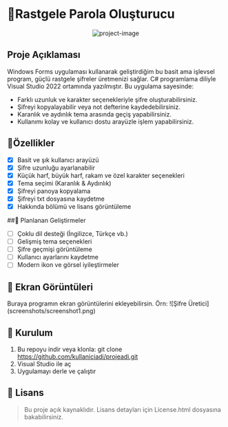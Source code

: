 # 🔐Rastgele Parola Oluşturucu

<p align="center"><img src="https://socialify.git.ci/epbalaban01/RandomPasswordGenerator/image?name=1&amp;owner=1&amp;theme=Light" alt="project-image"></p>

## Proje Açıklaması
Windows Forms uygulaması kullanarak geliştirdiğim bu basit ama işlevsel program, güçlü rastgele şifreler üretmenizi sağlar. C# programlama diliyle Visual Studio 2022 ortamında yazılmıştır.
Bu uygulama sayesinde:
- Farklı uzunluk ve karakter seçenekleriyle şifre oluşturabilirsiniz.
- Şifreyi kopyalayabilir veya not defterine kaydedebilirsiniz.
- Karanlık ve aydınlık tema arasında geçiş yapabilirsiniz.
- Kullanımı kolay ve kullanıcı dostu arayüzle işlem yapabilirsiniz.

## 🧩Özellikler 
- [x] Basit ve şık kullanıcı arayüzü
- [x] Şifre uzunluğu ayarlanabilir
- [x] Küçük harf, büyük harf, rakam ve özel karakter seçenekleri
- [x] Tema seçimi (Karanlık & Aydınlık)
- [x] Şifreyi panoya kopyalama
- [x] Şifreyi txt dosyasına kaydetme
- [x] Hakkında bölümü ve lisans görüntüleme

##🚀 Planlanan Geliştirmeler
- [ ] Çoklu dil desteği (İngilizce, Türkçe vb.)
- [ ] Gelişmiş tema seçenekleri
- [ ] Şifre geçmişi görüntüleme
- [ ] Kullanıcı ayarlarını kaydetme
- [ ] Modern ikon ve görsel iyileştirmeler

<h2>📸 Ekran Görüntüleri</h2>
Buraya programın ekran görüntülerini ekleyebilirsin. Örn:
![Şifre Üretici](screenshots/screenshot1.png)

## 📁 Kurulum 
1. Bu repoyu indir veya klonla:
git clone https://github.com/kullaniciadi/projeadi.git
2. Visual Studio ile aç
3. Uygulamayı derle ve çalıştır

## 📝 Lisans

> Bu proje açık kaynaklıdır. Lisans detayları için License.html dosyasına bakabilirsiniz.
